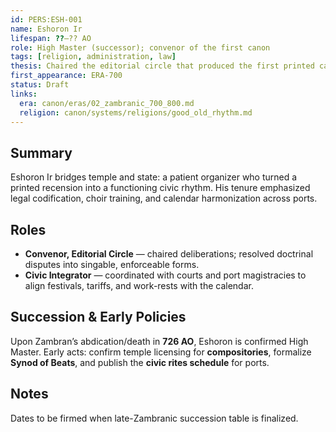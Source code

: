 ```yaml
---
id: PERS:ESH-001
name: Eshoron Ir
lifespan: ??–?? AO
role: High Master (successor); convenor of the first canon
tags: [religion, administration, law]
thesis: Chaired the editorial circle that produced the first printed canon; transformed Zambran’s patronage into a durable civic calendar and rites.
first_appearance: ERA-700
status: Draft
links:
  era: canon/eras/02_zambranic_700_800.md
  religion: canon/systems/religions/good_old_rhythm.md
---
```


## Summary
Eshoron Ir bridges temple and state: a patient organizer who turned a printed recension into a functioning civic rhythm. His tenure emphasized legal codification, choir training, and calendar harmonization across ports.

## Roles
- **Convenor, Editorial Circle** — chaired deliberations; resolved doctrinal disputes into singable, enforceable forms.  
- **Civic Integrator** — coordinated with courts and port magistracies to align festivals, tariffs, and work-rests with the calendar.

## Succession & Early Policies
Upon Zambran’s abdication/death in **726 AO**, Eshoron is confirmed High Master. Early acts: confirm temple licensing for **compositories**, formalize **Synod of Beats**, and publish the **civic rites schedule** for ports.

## Notes
Dates to be firmed when late-Zambranic succession table is finalized.
